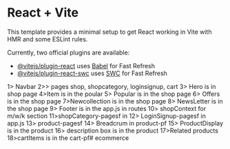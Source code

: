 # React + Vite

This template provides a minimal setup to get React working in Vite with HMR and some ESLint rules.

Currently, two official plugins are available:

- [@vitejs/plugin-react](https://github.com/vitejs/vite-plugin-react/blob/main/packages/plugin-react/README.md) uses [Babel](https://babeljs.io/) for Fast Refresh
- [@vitejs/plugin-react-swc](https://github.com/vitejs/vite-plugin-react-swc) uses [SWC](https://swc.rs/) for Fast Refresh




1> Navbar
2>> pages shop, shopcategory, loginsignup, cart
3> Hero   is in shop page 
4>Item     is in the poular
5> Popular is in the shop page 
6> Offers   is in the shop page 
7>Newcollection is in the shop page 
8> NewsLetter is in the shop page 
9> Footer  is in the app.js in routes
10> shopContext for m/w/k section
11>shopCategory-pagesf   in 
12> LoginSignup-pagesf  in app.js
13> product-pagesf
14> Breadcrum in product-pf
15> ProductDisplay is in the product 
16> description box is in the product
17>Related products 
18>cartItems is in the cart-pf#   e c o m m e r c e  
 
